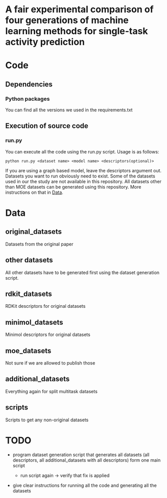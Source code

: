 # A fair experimental comparison of four generations of machine learning methods for single-task activity prediction

# Code

## Dependencies

### Python packages
You can find all the versions we used in the requirements.txt

## Execution of source code

### run.py
You can execute all the code using the run.py script. Usage is as follows:

    python run.py <dataset name> <model name> <descriptors(optional)>

If you are using a graph based model, leave the descriptors argument out. 
Datasets you want to run obviously need to exist. Some of the datasets used in 
our the study are not available in this repository. All datasets other than 
MOE datasets can be generated using this repository. More instructions on that 
in [Data](#Data).

# Data

## original_datasets
Datasets from the original paper

## other datasets
All other datasets have to be generated first using the dataset generation 
script.

## rdkit_datasets
RDKit descriptors for original datasets
## minimol_datasets
Minimol descriptors for original datasets
## moe_datasets
Not sure if we are allowed to publish those
## additional_datasets
Everything again for split multitask datasets
## scripts
Scripts to get any non-original datasets


# TODO

- program dataset generation script that generates all datasets (all 
descriptors, all additional_datasets with all descriptors) form one main 
script
    - run script again -> verify that fix is applied

- give clear instructions for running all the code and generating all the 
datasets
